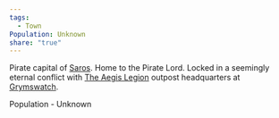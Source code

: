 ```yaml
---
tags:
  - Town
Population: Unknown
share: "true"
---
```


Pirate capital of [Saros](../../../History%20&%20Lore/A%20Brief%20Saros%20History.md). Home to the Pirate Lord. Locked in a seemingly eternal conflict with [The Aegis Legion](../../../Peoples%20&%20Factions/The%20Aegis%20Legion/The%20Aegis%20Legion.md) outpost headquarters at [Grymswatch](../Grymswatch/Grymswatch.md). 

Population - Unknown